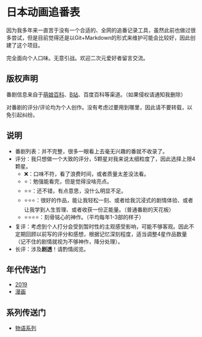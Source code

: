 # 日本动画追番表

因为我多年来一直苦于没有一个合适的、全网的追番记录工具，虽然此前也做过很多尝试，但是目前觉得还是以Git+Markdown的形式来维护可能会比较好，因此创建了这个项目。

完全面向个人口味。无意引战。欢迎二次元爱好者留言交流。

## 版权声明

番剧信息来自于[萌娘百科](https://zh.moegirl.org/Mainpage)、[B站](https://www.bilibili.com/)、百度百科等渠道。（如果侵权请通知我删除）

对番剧的评分/评论均为个人创作。没有考虑过要用到哪里，因此请不要转载，以免引起纠纷。

## 说明

- 番剧列表：并不完整，很多一眼看上去毫无兴趣的番就不收录了。
- 评分：我只想做一个大致的评分，5颗星对我来说太细粒度了，因此选择上限4颗星。
    - ❌：口味不符，看了浪费时间，或者质量太差没法看。
    - ⭐：勉强能看完，但是觉得没啥亮点。
    - ⭐⭐：还不错，有点意思，没什么明显不足。
    - ⭐⭐⭐：很好的作品，能让我轻松一刻、或者给我沉浸式的剧情体验、或者让我学到人生哲理、或者收获一份正能量。（普通番剧的天花板）
    - ⭐⭐⭐⭐：刻骨铭心的神作。（平均每年1-3部的样子）
- 复评：考虑到个人打分会受到暂时性的主观感受影响，可能不够客观。因此不定期回顾以前写的评分和感想，根据记忆深刻程度，适当调整4星作品数量（记不住的剧情就视为不够神作，降分处理）。
- 长评：涉及**剧透**！请酌情阅览。

## 年代传送门

- [2019](/posts/2019.md)
- [漫画](/posts/漫画.md)

## 系列传送门

- [物语系列](/series/物语系列.md)
